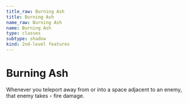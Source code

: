 ```yaml
---
title_raw: Burning Ash
title: Burning Ash
name_raw: Burning Ash
name: Burning Ash
type: classes
subtype: shadow
kind: 2nd-level features
---
```


# Burning Ash

Whenever you teleport away from or into a space adjacent to an enemy, that enemy takes `⚡` fire damage.
